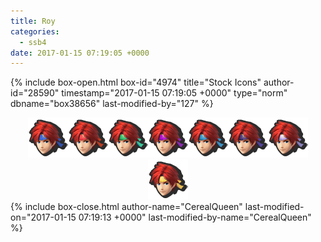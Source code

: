 ```yaml
---
title: Roy
categories:
  - ssb4
date: 2017-01-15 07:19:05 +0000
---
```

{% include box-open.html box-id="4974" title="Stock Icons" author-id="28590" timestamp="2017-01-15 07:19:05 +0000" type="norm" dbname="box38656" last-modified-by="127" %}
<center><img src="Stock_1.png" /><img src="Stock_2.png" /><img src="Stock_3.png" /><img src="Stock_4.png" /><img src="Stock_5.png" /><img src="Stock_6.png" /><img src="Stock_7.png" /><img src="Stock_8.png" /></center>
{% include box-close.html author-name="CerealQueen" last-modified-on="2017-01-15 07:19:13 +0000" last-modified-by-name="CerealQueen" %}
